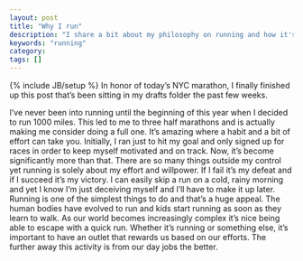 ```yaml
---
layout: post
title: "Why I run"
description: "I share a bit about my philosophy on running and how it's developed since I started."
keywords: "running"
category:
tags: []
---
```

{% include JB/setup %}
In honor of today’s NYC marathon, I finally finished up this post that’s been sitting in my drafts folder the past few weeks.

I’ve never been into running until the beginning of this year when I decided to run 1000 miles. This led to me to three half marathons and is actually making me consider doing a full one. It’s amazing where a habit and a bit of effort can take you. Initially, I ran just to hit my goal and only signed up for races in order to keep myself motivated and on track. Now, it’s become significantly more than that. There are so many things outside my control yet running is solely about my effort and willpower. If I fail it’s my defeat and if I succeed it’s my victory. I can easily skip a run on a cold, rainy morning and yet I know I’m just deceiving myself and I’ll have to make it up later. Running is one of the simplest things to do and that’s a huge appeal. The human bodies have evolved to run and kids start running as soon as they learn to walk. As our world becomes increasingly complex it’s nice being able to escape with a quick run. Whether it’s running or something else, it’s important to have an outlet that rewards us based on our efforts. The further away this activity is from our day jobs the better.